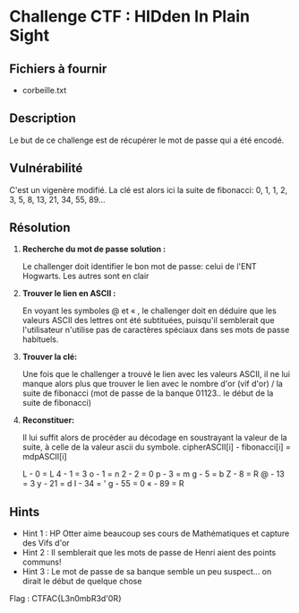# Challenge CTF : HIDden In Plain Sight

## Fichiers à fournir
- corbeille.txt

## Description

Le but de ce challenge est de récupérer le mot de passe qui a été encodé.

## Vulnérabilité

C'est un vigenère modifié. La clé est alors ici la suite de fibonacci:
 0, 1, 1, 2, 3, 5, 8, 13, 21, 34, 55, 89...

## Résolution

1.  **Recherche du mot de passe solution :**
    
    Le challenger doit identifier le bon mot de passe: celui de l'ENT Hogwarts. Les autres sont en clair 
    

2.  **Trouver le lien en ASCII :**

    En voyant les symboles @ et « , le challenger doit en déduire que les valeurs ASCII des lettres ont été subtituées, puisqu'il semblerait que l'utilisateur n'utilise pas de caractères spéciaux dans ses mots de passe habituels.
   


3.  **Trouver la clé:**

    Une fois que le challenger a trouvé le lien avec les valeurs ASCII, il ne lui manque alors plus que trouver le lien avec le nombre d'or (vif d'or) / la suite de fibonacci (mot de passe de la banque 01123.. le début de la suite de fibonacci)


3.  **Reconstituer:**

    Il lui suffit alors de procéder au décodage en soustrayant la valeur de la suite, à celle de la valeur ascii du symbole. cipherASCII[i] - fibonacci[i] = mdpASCII[i]

    L - 0  = L
    4 - 1  = 3
    o - 1  = n
    2 - 2  = 0
    p - 3  = m
    g - 5  = b
    Z - 8  = R
    @ - 13 = 3
    y - 21 = d
    I - 34 = '
    g - 55 = 0
    « - 89 = R



## Hints

*   Hint 1 : HP Otter aime beaucoup ses cours de Mathématiques et capture des Vifs d'or
*   Hint 2 : Il semblerait que les mots de passe de Henri aient des points communs!
*   Hint 3 : Le mot de passe de sa banque semble un peu suspect... on dirait le début de quelque chose

Flag : CTFAC{L3n0mbR3d'0R}
